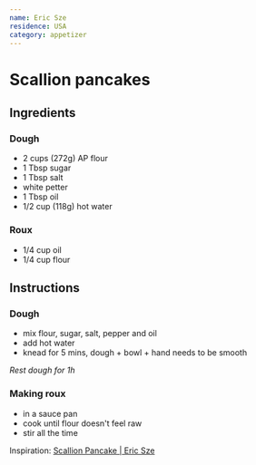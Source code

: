 ```yaml
---
name: Eric Sze
residence: USA
category: appetizer
---
```


# Scallion pancakes 

## Ingredients
### Dough
* 2 cups (272g) AP flour
* 1 Tbsp sugar
* 1 Tbsp salt
* white petter
* 1 Tbsp oil
* 1/2 cup (118g) hot water

### Roux
* 1/4 cup oil
* 1/4 cup flour

## Instructions
### Dough
* mix flour, sugar, salt, pepper and oil
* add hot water
* knead for 5 mins, dough + bowl + hand needs to be smooth

*Rest dough for 1h*

### Making roux
* in a sauce pan
* cook until flour doesn't feel raw
* stir all the time

Inspiration: [Scallion Pancake | Eric Sze](https://www.instagram.com/s/aGlnaGxpZ2h0OjE3ODg2NzQwMjY5NTUxNTY0)